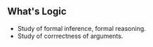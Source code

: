 ## What's Logic
* Study of formal inference, formal reasoning. 
* Study of corrrectness of arguments.

